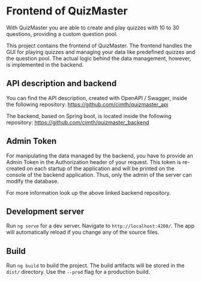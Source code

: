 # Frontend of QuizMaster

With QuizMaster you are able to create and play quizzes with 10 to 30 questions, providing a custom question pool.

This project contains the frontend of QuizMaster. The frontend handles the GUI for playing quizzes and managing
your data like predefined quizzes and the question pool. The actual logic behind the data management, however, is
implemented in the backend.

## API description and backend

You can find the API description, created with OpenAPI / Swagger, inside the following repository:
https://github.com/cimth/quizmaster_api

The backend, based on Spring boot, is located inside the following repository:
https://github.com/cimth/quizmaster_backend

## Admin Token

For manipulating the data managed by the backend, you have to provide an Admin Token in the 
Authorization header of your request. This token is re-created on each startup of the application
and will be printed on the console of the backend application. Thus, only the admin of the server 
can modify the database.

For more information look up the above linked backend repository.

## Development server

Run `ng serve` for a dev server. Navigate to `http://localhost:4200/`. The app will automatically reload if you change any of the source files.

## Build

Run `ng build` to build the project. The build artifacts will be stored in the `dist/` directory. Use the `--prod` flag for a production build.

